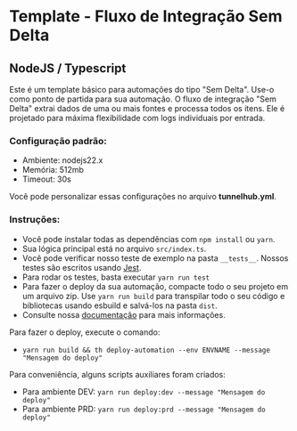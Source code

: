 # Template - Fluxo de Integração Sem Delta

## NodeJS / Typescript

Este é um template básico para automações do tipo "Sem Delta". Use-o como ponto de partida para sua automação.
O fluxo de integração "Sem Delta" extrai dados de uma ou mais fontes e processa todos os itens. Ele é projetado para
máxima flexibilidade com logs individuais por entrada.

### Configuração padrão:

* Ambiente: nodejs22.x
* Memória: 512mb
* Timeout: 30s

Você pode personalizar essas configurações no arquivo **tunnelhub.yml**.

### Instruções:

* Você pode instalar todas as dependências com `npm install` ou `yarn`.
* Sua lógica principal está no arquivo `src/index.ts`.
* Você pode verificar nosso teste de exemplo na pasta `__tests__`. Nossos testes são escritos
  usando [Jest](https://www.npmjs.com/package/jest).
* Para rodar os testes, basta executar `yarn run test`
* Para fazer o deploy da sua automação, compacte todo o seu projeto em um arquivo zip. Use `yarn run build` para
  transpilar todo o seu código e
  bibliotecas usando esbuild e salvá-los na pasta `dist`.
* Consulte nossa [documentação](https://docs.tunnelhub.io) para mais informações.

Para fazer o deploy, execute o comando:

* `yarn run build && th deploy-automation --env ENVNAME --message "Mensagem do deploy"`

Para conveniência, alguns scripts auxiliares foram criados:

* Para ambiente DEV: `yarn run deploy:dev --message "Mensagem do deploy"`
* Para ambiente PRD: `yarn run deploy:prd --message "Mensagem do deploy"`  
